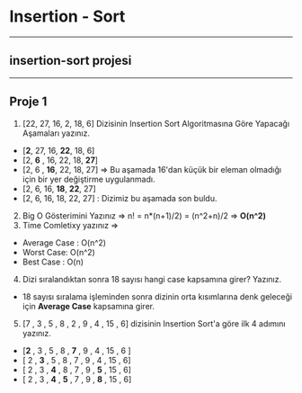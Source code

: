 # Insertion - Sort
---------------------------------------------------------------------
## insertion-sort projesi
---------------------------------------------------------------------
## Proje 1
1. [22, 27, 16, 2, 18, 6] Dizisinin Insertion Sort Algoritmasına Göre Yapacağı Aşamaları yazınız.
* [**2**, 27, 16, **22**, 18, 6]
* [2, **6** , 16, 22, 18, **27**]
* [2, 6 , **16**, 22, 18, 27] => Bu aşamada 16'dan küçük bir eleman olmadığı için bir yer değiştirme uygulanmadı.
* [2, 6, 16, **18**, **22**, 27]
* [2, 6, 16, 18, 22, 27] : Dizimiz bu aşamada son buldu.
2. Big O Gösterimini Yazınız => n! = n*(n+1)/2) = (n^2+n)/2 => **O(n^2)**
3. Time Comletixy yazınız =>
* Average Case : O(n^2)
* Worst Case: O(n^2)
* Best Case : O(n)
4. Dizi sıralandıktan sonra 18 sayısı hangi case kapsamına girer? Yazınız.
* 18 sayısı sıralama işleminden sonra dizinin orta kısımlarına denk geleceği için **Average Case** kapsamına girer.
5. [7 , 3 , 5 , 8 , 2 , 9 , 4 , 15 , 6] dizisinin Insertion Sort'a göre ilk 4 adımını yazınız.
* [**2** , 3 , 5 , 8 , **7** , 9 , 4 , 15 , 6 ]
* [ 2 , **3** , 5 , 8 , 7 , 9 , 4 , 15 , 6]
* [ 2 , 3 , **4** , 8 , 7 , 9 , **5** , 15 , 6]
* [ 2 , 3 , **4** , **5** , 7 , 9 , **8** , 15 , 6]